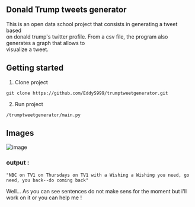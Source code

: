 ## Donald Trump tweets generator

This is an open data school project that consists in generating a tweet based  
on donald trump's twitter profile. From a csv file, the program also generates a graph that allows to  
visualize a tweet.

## Getting started 
1) Clone project
```
git clone https://github.com/EddyS999/trumptweetgenerator.git
```
2) Run project  
```
/trumptweetgenerator/main.py
```
## Images  
![image](https://user-images.githubusercontent.com/71152540/221026018-34fd9348-972d-46ae-93ab-1dd6fe770f5c.png)  
### output : 
```
"NBC on TV1 on Thursdays on TV1 with a Wishing a Wishing you need, go need, you back--do coming back"  
```
Well... As you can see sentences do not make sens for the moment but i'll work on it or you can help me ! 

